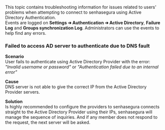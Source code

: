 This topic contains troubleshooting information for issues related to users' problems when attempting to connect to senhasegura using Active Directory Authentication.  
Events are logged on **Settings ➔ Authentication ➔ Active Directory**, **Failure Log** and **Groups synchronization Log**. Administrators can use the events to help find any errors.

### Failed to access AD server to authenticate due to DNS fault

**Scenario**  
User fails to authenticate using Active Directory Provider with the error: *"Invalid username or password"* or *"Authentication failed due to an internal error"*

**Cause**  
DNS server is not able to give the correct IP from the Active Directory Provider servers.

**Solution**  
Is highly recommended to configure the providers to senhasegura connects straight to the Active Directory Provider using their IPs, senhasegura will manage the sequence of inquiries. And if any member does not respond to the request, the next server will be asked.

